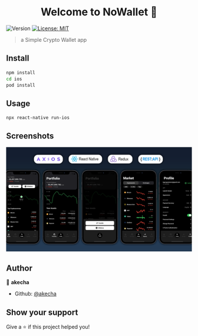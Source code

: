 <h1 align="center">Welcome to NoWallet 👋</h1>
<p>
  <img alt="Version" src="https://img.shields.io/badge/version-0.0.1-blue.svg?cacheSeconds=2592000" />
  <a href="#" target="_blank">
    <img alt="License: MIT" src="https://img.shields.io/badge/License-MIT-yellow.svg" />
  </a>
</p>

> a Simple Crypto Wallet app

## Install

```sh
npm install
cd ios
pod install
```

## Usage

```sh
npx react-native run-ios
```

## Screenshots

![Screenshot](q.png)


## Author

👤 **akecha**

* Github: [@akecha](https://github.com/akecha)

## Show your support

Give a ⭐️ if this project helped you!
